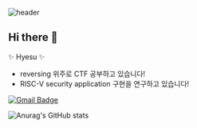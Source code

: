 ![header](https://capsule-render.vercel.app/api?type=waving&color=DFCCD6&text=Hy25u&animation=twinkling&fontColor=ffffff)
## Hi there 👋

✨ Hyesu ✨

- reversing 위주로 CTF 공부하고 있습니다!
- RISC-V security application 구현을 연구하고 있습니다!


[![Gmail Badge](https://img.shields.io/badge/Gmail-d14836?style=flat-square&logo=Gmail&logoColor=white&link=mailto:kor01chs@gmail.com)](mailto:kor01chs@gmail.com)


![Anurag's GitHub stats](https://github-readme-stats.vercel.app/api?username=cheonhy25u&show_icons=true&theme=dracula)

